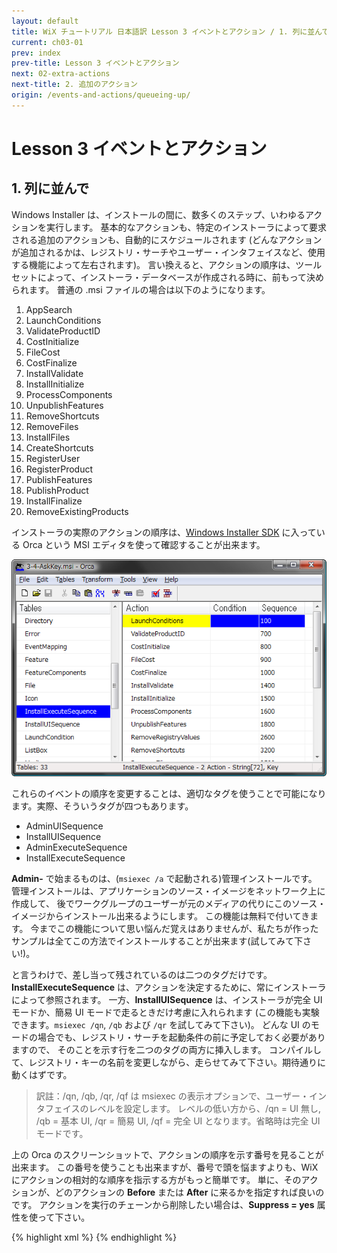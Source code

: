 ```yaml
---
layout: default
title: WiX チュートリアル 日本語訳 Lesson 3 イベントとアクション / 1. 列に並んで
current: ch03-01
prev: index
prev-title: Lesson 3 イベントとアクション
next: 02-extra-actions
next-title: 2. 追加のアクション
origin: /events-and-actions/queueing-up/
---
```

# Lesson 3 イベントとアクション

## 1. 列に並んで

Windows Installer は、インストールの間に、数多くのステップ、いわゆるアクションを実行します。
基本的なアクションも、特定のインストーラによって要求される追加のアクションも、自動的にスケジュールされます
(どんなアクションが追加されるかは、レジストリ・サーチやユーザー・インタフェイスなど、使用する機能によって左右されます)。
言い換えると、アクションの順序は、ツールセットによって、インストーラ・データベースが作成される時に、前もって決められます。
普通の .msi ファイルの場合は以下のようになります。

1. AppSearch
2. LaunchConditions
3. ValidateProductID
4. CostInitialize
5. FileCost
6. CostFinalize
7. InstallValidate
8. InstallInitialize
9. ProcessComponents
10. UnpublishFeatures
11. RemoveShortcuts
12. RemoveFiles
13. InstallFiles
14. CreateShortcuts
15. RegisterUser
16. RegisterProduct
17. PublishFeatures
18. PublishProduct
19. InstallFinalize
20. RemoveExistingProducts

インストーラの実際のアクションの順序は、[Windows Installer SDK](http://support.microsoft.com/kb/255905)
に入っている Orca という MSI エディタを使って確認することが出来ます。

![Orca screenshot](/images/orca.png)

これらのイベントの順序を変更することは、適切なタグを使うことで可能になります。実際、そういうタグが四つもあります。

- AdminUISequence
- InstallUISequence
- AdminExecuteSequence
- InstallExecuteSequence

**Admin-** で始まるものは、(`msiexec /a` で起動される)管理インストールです。
管理インストールは、アプリケーションのソース・イメージをネットワーク上に作成して、
後でワークグループのユーザーが元のメディアの代りにこのソース・イメージからインストール出来るようにします。
この機能は無料で付いてきます。
今までこの機能について思い悩んだ覚えはありませんが、私たちが作ったサンプルは全てこの方法でインストールすることが出来ます(試してみて下さい!)。

と言うわけで、差し当って残されているのは二つのタグだけです。
**InstallExecuteSequence** は、アクションを決定するために、常にインストーラによって参照されます。
一方、**InstallUISequence** は、インストーラが完全 UI モードか、簡易 UI モードで走るときだけ考慮に入れられます
(この機能も実験できます。`msiexec /qn`, `/qb` および `/qr` を試してみて下さい)。
どんな UI のモードの場合でも、レジストリ・サーチを起動条件の前に予定しておく必要がありますので、
そのことを示す行を二つのタグの両方に挿入します。
コンパイルして、レジストリ・キーの名前を変更しながら、走らせてみて下さい。期待通りに動くはずです。

> 訳註：/qn, /qb, /qr, /qf は msiexec の表示オプションで、ユーザー・インタフェイスのレベルを設定します。
> レベルの低い方から、/qn = UI 無し, /qb = 基本 UI, /qr = 簡易 UI, /qf = 完全 UI となります。省略時は完全 UI モードです。

上の Orca のスクリーンショットで、アクションの順序を示す番号を見ることが出来ます。
この番号を使うことも出来ますが、番号で頭を悩ますよりも、WiX にアクションの相対的な順序を指示する方がもっと簡単です。
単に、そのアクションが、どのアクションの **Before** または **After** に来るかを指定すれば良いのです。
アクションを実行のチェーンから削除したい場合は、**Suppress = yes** 属性を使って下さい。

{% highlight xml %}
<InstallExecuteSequence>
  <LaunchConditions After='AppSearch' />
  <RemoveExistingProducts After='InstallFinalize' />
</InstallExecuteSequence>
{% endhighlight %}
